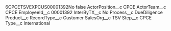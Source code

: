 <?xml version="1.0" encoding="UTF-8"?>
<CustomMetadata xmlns="http://soap.sforce.com/2006/04/metadata" xmlns:xsi="http://www.w3.org/2001/XMLSchema-instance" xmlns:xsd="http://www.w3.org/2001/XMLSchema">
    <label>6CPCETSVEXPCUS00001392No</label>
    <protected>false</protected>
    <values>
        <field>ActorPosition__c</field>
        <value xsi:type="xsd:string">CPCE</value>
    </values>
    <values>
        <field>ActorTeam__c</field>
        <value xsi:type="xsd:string">CPCE</value>
    </values>
    <values>
        <field>EmployeeId__c</field>
        <value xsi:type="xsd:string">00001392</value>
    </values>
    <values>
        <field>InterByTX__c</field>
        <value xsi:type="xsd:string">No</value>
    </values>
    <values>
        <field>Process__c</field>
        <value xsi:type="xsd:string">DueDiligence</value>
    </values>
    <values>
        <field>Product__c</field>
        <value xsi:nil="true"/>
    </values>
    <values>
        <field>RecordType__c</field>
        <value xsi:type="xsd:string">Customer</value>
    </values>
    <values>
        <field>SalesOrg__c</field>
        <value xsi:type="xsd:string">TSV</value>
    </values>
    <values>
        <field>Step__c</field>
        <value xsi:type="xsd:string">CPCE</value>
    </values>
    <values>
        <field>Type__c</field>
        <value xsi:type="xsd:string">International</value>
    </values>
</CustomMetadata>
